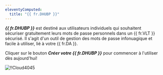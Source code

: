 ```yaml
---
eleventyComputed:
  title: "{{ fr.DHUBP }}"
---
```

***{{ fr.DHUBP }}*** est destiné aux utilisateurs individuels qui souhaitent sécuriser gratuitement leurs mots de passe personnels dans un {{ fr.VLT }} sécurisé. Il s'agit d'un outil de gestion des mots de passe infonuagique et facile à utiliser, lié à votre {{ fr.DA }}.

Cliquer sur le bouton ***Créer votre {{ fr.DHUBP }}*** pour commencer à l'utiliser dès aujourd'hui!

![!!Cloud4045](https://webdevolutions.azureedge.net/docs/fr/cloud/Cloud4045.png)
